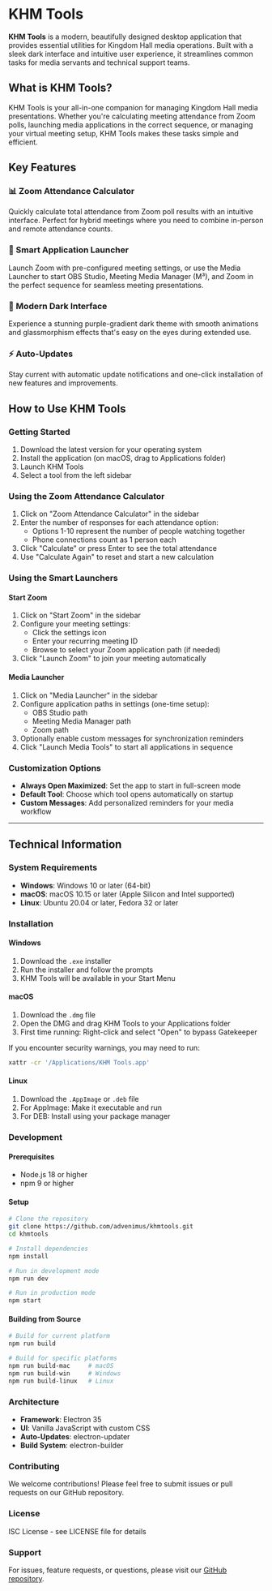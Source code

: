 # KHM Tools

**KHM Tools** is a modern, beautifully designed desktop application that provides essential utilities for Kingdom Hall media operations. Built with a sleek dark interface and intuitive user experience, it streamlines common tasks for media servants and technical support teams.

## What is KHM Tools?

KHM Tools is your all-in-one companion for managing Kingdom Hall media presentations. Whether you're calculating meeting attendance from Zoom polls, launching media applications in the correct sequence, or managing your virtual meeting setup, KHM Tools makes these tasks simple and efficient.

## Key Features

### 📊 Zoom Attendance Calculator
Quickly calculate total attendance from Zoom poll results with an intuitive interface. Perfect for hybrid meetings where you need to combine in-person and remote attendance counts.

### 🚀 Smart Application Launcher
Launch Zoom with pre-configured meeting settings, or use the Media Launcher to start OBS Studio, Meeting Media Manager (M³), and Zoom in the perfect sequence for seamless meeting presentations.

### 🎨 Modern Dark Interface
Experience a stunning purple-gradient dark theme with smooth animations and glassmorphism effects that's easy on the eyes during extended use.

### ⚡ Auto-Updates
Stay current with automatic update notifications and one-click installation of new features and improvements.

## How to Use KHM Tools

### Getting Started
1. Download the latest version for your operating system
2. Install the application (on macOS, drag to Applications folder)
3. Launch KHM Tools
4. Select a tool from the left sidebar

### Using the Zoom Attendance Calculator
1. Click on "Zoom Attendance Calculator" in the sidebar
2. Enter the number of responses for each attendance option:
   - Options 1-10 represent the number of people watching together
   - Phone connections count as 1 person each
3. Click "Calculate" or press Enter to see the total attendance
4. Use "Calculate Again" to reset and start a new calculation

### Using the Smart Launchers

#### Start Zoom
1. Click on "Start Zoom" in the sidebar
2. Configure your meeting settings:
   - Click the settings icon
   - Enter your recurring meeting ID
   - Browse to select your Zoom application path (if needed)
3. Click "Launch Zoom" to join your meeting automatically

#### Media Launcher
1. Click on "Media Launcher" in the sidebar
2. Configure application paths in settings (one-time setup):
   - OBS Studio path
   - Meeting Media Manager path
   - Zoom path
3. Optionally enable custom messages for synchronization reminders
4. Click "Launch Media Tools" to start all applications in sequence

### Customization Options
- **Always Open Maximized**: Set the app to start in full-screen mode
- **Default Tool**: Choose which tool opens automatically on startup
- **Custom Messages**: Add personalized reminders for your media workflow

---

## Technical Information

### System Requirements
- **Windows**: Windows 10 or later (64-bit)
- **macOS**: macOS 10.15 or later (Apple Silicon and Intel supported)
- **Linux**: Ubuntu 20.04 or later, Fedora 32 or later

### Installation

#### Windows
1. Download the `.exe` installer
2. Run the installer and follow the prompts
3. KHM Tools will be available in your Start Menu

#### macOS
1. Download the `.dmg` file
2. Open the DMG and drag KHM Tools to your Applications folder
3. First time running: Right-click and select "Open" to bypass Gatekeeper

If you encounter security warnings, you may need to run:
```bash
xattr -cr '/Applications/KHM Tools.app'
```

#### Linux
1. Download the `.AppImage` or `.deb` file
2. For AppImage: Make it executable and run
3. For DEB: Install using your package manager

### Development

#### Prerequisites
- Node.js 18 or higher
- npm 9 or higher

#### Setup
```bash
# Clone the repository
git clone https://github.com/advenimus/khmtools.git
cd khmtools

# Install dependencies
npm install

# Run in development mode
npm run dev

# Run in production mode
npm start
```

#### Building from Source
```bash
# Build for current platform
npm run build

# Build for specific platforms
npm run build-mac     # macOS
npm run build-win     # Windows
npm run build-linux   # Linux
```

### Architecture
- **Framework**: Electron 35
- **UI**: Vanilla JavaScript with custom CSS
- **Auto-Updates**: electron-updater
- **Build System**: electron-builder

### Contributing
We welcome contributions! Please feel free to submit issues or pull requests on our GitHub repository.

### License
ISC License - see LICENSE file for details

### Support
For issues, feature requests, or questions, please visit our [GitHub repository](https://github.com/advenimus/khmtools).